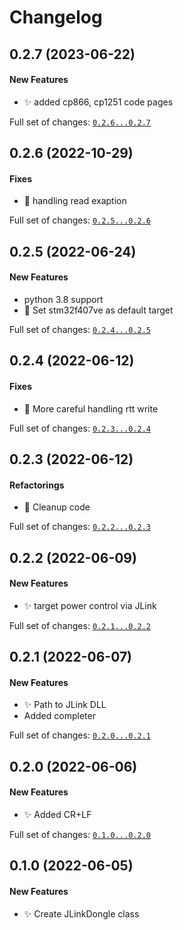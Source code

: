 # Changelog

## 0.2.7 (2023-06-22)

#### New Features

* :sparkles: added cp866, cp1251 code pages

Full set of changes: [`0.2.6...0.2.7`](https://github.com/Mcublog/rtt-console/compare/0.2.6...0.2.7)

## 0.2.6 (2022-10-29)

#### Fixes

* :bug: handling read exaption

Full set of changes: [`0.2.5...0.2.6`](https://github.com/Mcublog/rtt-console/compare/0.2.5...0.2.6)

## 0.2.5 (2022-06-24)

#### New Features

* python 3.8 support
* :lipstick: Set stm32f407ve as default target

Full set of changes: [`0.2.4...0.2.5`](https://github.com/Mcublog/rtt-console/compare/0.2.4...0.2.5)

## 0.2.4 (2022-06-12)

#### Fixes

* :bug: More careful handling rtt write

Full set of changes: [`0.2.3...0.2.4`](https://github.com/Mcublog/rtt-console/compare/0.2.3...0.2.4)

## 0.2.3 (2022-06-12)

#### Refactorings

* :art: Cleanup code

Full set of changes: [`0.2.2...0.2.3`](https://github.com/Mcublog/rtt-console/compare/0.2.2...0.2.3)

## 0.2.2 (2022-06-09)

#### New Features

* :sparkles:  target power control via JLink

Full set of changes: [`0.2.1...0.2.2`](https://github.com/Mcublog/rtt-console/compare/0.2.1...0.2.2)

## 0.2.1 (2022-06-07)

#### New Features

* :sparkles: Path to JLink DLL
* Added completer

Full set of changes: [`0.2.0...0.2.1`](https://github.com/Mcublog/rtt-console/compare/0.2.0...0.2.1)

## 0.2.0 (2022-06-06)

#### New Features

* :sparkles: Added CR+LF

Full set of changes: [`0.1.0...0.2.0`](https://github.com/Mcublog/rtt-console/compare/0.1.0...0.2.0)

## 0.1.0 (2022-06-05)

#### New Features

* :sparkles: Create JLinkDongle class
